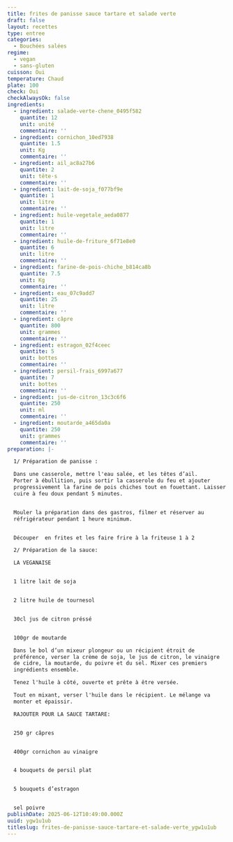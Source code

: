 ```yaml
---
title: frites de panisse sauce tartare et salade verte
draft: false
layout: recettes
type: entree
categories:
  - Bouchées salées
regime:
  - vegan
  - sans-gluten
cuisson: Oui
temperature: Chaud
plate: 100
check: Oui
checkAlwaysOk: false
ingredients:
  - ingredient: salade-verte-chene_0495f582
    quantite: 12
    unit: unité
    commentaire: ''
  - ingredient: cornichon_10ed7938
    quantite: 1.5
    unit: Kg
    commentaire: ''
  - ingredient: ail_ac8a27b6
    quantite: 2
    unit: tête·s
    commentaire: ''
  - ingredient: lait-de-soja_f077bf9e
    quantite: 1
    unit: litre
    commentaire: ''
  - ingredient: huile-vegetale_aeda0877
    quantite: 1
    unit: litre
    commentaire: ''
  - ingredient: huile-de-friture_6f71e8e0
    quantite: 6
    unit: litre
    commentaire: ''
  - ingredient: farine-de-pois-chiche_b814ca8b
    quantite: 7.5
    unit: Kg
    commentaire: ''
  - ingredient: eau_07c9add7
    quantite: 25
    unit: litre
    commentaire: ''
  - ingredient: câpre
    quantite: 800
    unit: grammes
    commentaire: ''
  - ingredient: estragon_02f4ceec
    quantite: 5
    unit: bottes
    commentaire: ''
  - ingredient: persil-frais_6997a677
    quantite: 7
    unit: bottes
    commentaire: ''
  - ingredient: jus-de-citron_13c3c6f6
    quantite: 250
    unit: ml
    commentaire: ''
  - ingredient: moutarde_a465da0a
    quantite: 250
    unit: grammes
    commentaire: ''
preparation: |-

  1/ Préparation de panisse :

  Dans une casserole, mettre l'eau salée, et les têtes d’ail.
  Porter à ébullition, puis sortir la casserole du feu et ajouter
  progressivement la farine de pois chiches tout en fouettant. Laisser
  cuire à feu doux pendant 5 minutes.


  Mouler la préparation dans des gastros, filmer et réserver au
  réfrigérateur pendant 1 heure minimum.


  Découper  en frites et les faire frire à la friteuse 1 à 2

  2/ Préparation de la sauce:

  LA VEGANAISE


  1 litre lait de soja


  2 litre huile de tournesol


  30cl jus de citron préssé


  100gr de moutarde

  Dans le bol d’un mixeur plongeur ou un récipient étroit de
  préférence, verser la crème de soja, le jus de citron, le vinaigre
  de cidre, la moutarde, du poivre et du sel. Mixer ces premiers
  ingrédients ensemble.

  Tenez l'huile à côté, ouverte et prête à être versée.

  Tout en mixant, verser l'huile dans le récipient. Le mélange va
  monter et épaissir.

  RAJOUTER POUR LA SAUCE TARTARE:


  250 gr câpres


  400gr cornichon au vinaigre


  4 bouquets de persil plat


  5 bouquets d’estragon


  sel poivre
publishDate: 2025-06-12T10:49:00.000Z
uuid: ygw1u1ub
titleslug: frites-de-panisse-sauce-tartare-et-salade-verte_ygw1u1ub
---
```

